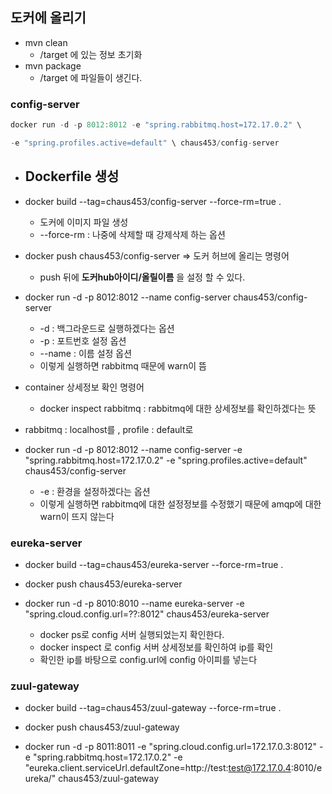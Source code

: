 ## 도커에 올리기

- mvn clean
  - /target 에 있는 정보 초기화
- mvn package
  - /target 에 파일들이 생긴다.

### config-server

```java
docker run -d -p 8012:8012 -e "spring.rabbitmq.host=172.17.0.2" \

-e "spring.profiles.active=default" \ chaus453/config-server
```

- Dockerfile 생성
  - 
- docker build --tag=chaus453/config-server --force-rm=true .
  - 도커에 이미지 파일 생성
  - --force-rm : 나중에 삭제할 때 강제삭제 하는 옵션
- docker push chaus453/config-server => 도커 허브에 올리는 명령어

  - push 뒤에 **도커hub아이디/올릴이름** 을 설정 할 수 있다.

- docker run -d -p 8012:8012 --name config-server chaus453/config-server
  - -d : 백그라운드로 실행하겠다는 옵션
  - -p : 포트번호 설정 옵션
  - --name : 이름 설정 옵션
  - 이렇게 실행하면 rabbitmq 때문에 warn이 뜸

- container 상세정보 확인 명령어
  - docker inspect rabbitmq : rabbitmq에 대한 상세정보를 확인하겠다는 뜻

- rabbitmq : localhost를 , profile : default로

- docker run -d -p 8012:8012 --name config-server -e "spring.rabbitmq.host=172.17.0.2"  -e "spring.profiles.active=default" chaus453/config-server
  - -e : 환경을 설정하겠다는 옵션
  - 이렇게 실행하면 rabbitmq에 대한 설정정보를 수정했기 때문에 amqp에 대한 warn이 뜨지 않는다

### eureka-server

- docker build --tag=chaus453/eureka-server --force-rm=true .
- docker push chaus453/eureka-server

- docker run -d -p 8010:8010 --name eureka-server -e "spring.cloud.config.url=??:8012" chaus453/eureka-server
  - docker ps로 config 서버 실행되었는지 확인한다.
  - docker inspect 로 config 서버 상세정보를 확인하여 ip를 확인
  - 확인한 ip를 바탕으로 config.url에 config 아이피를 넣는다

### zuul-gateway

- docker build --tag=chaus453/zuul-gateway --force-rm=true .
- docker push chaus453/zuul-gateway

- docker run -d -p 8011:8011 -e "spring.cloud.config.url=172.17.0.3:8012" -e "spring.rabbitmq.host=172.17.0.2" -e "eureka.client.serviceUrl.defaultZone=http://test:test@172.17.0.4:8010/eureka/" chaus453/zuul-gateway

